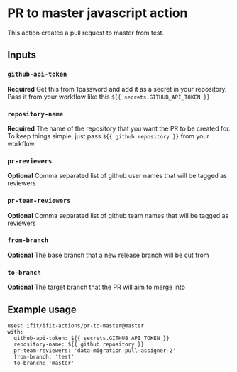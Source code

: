 # PR to master javascript action

This action creates a pull request to master from test.

## Inputs

### `github-api-token`

**Required** Get this from 1password and add it as a secret in your repository.
Pass it from your workflow like this `${{ secrets.GITHUB_API_TOKEN }}`

### `repository-name`

**Required** The name of the repository that you want the PR to be created for.  
To keep things simple, just pass `${{ github.repository }}` from your workflow.

### `pr-reviewers`

**Optional** Comma separated list of github user names that will be tagged as reviewers

### `pr-team-reviewers`

**Optional** Comma separated list of github team names that will be tagged as reviewers

### `from-branch`

**Optional** The base branch that a new release branch will be cut from

### `to-branch`

**Optional** The target branch that the PR will aim to merge into

## Example usage

```
uses: ifit/ifit-actions/pr-to-master@master
with:
  github-api-token: ${{ secrets.GITHUB_API_TOKEN }}
  repository-name: ${{ github.repository }}
  pr-team-reviewers: 'data-migration-pull-assigner-2'
  from-branch: 'test'
  to-branch: 'master'
```
